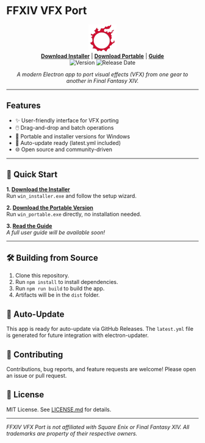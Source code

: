 
# FFXIV VFX Port

<div align="center">
	<img src="icon.png" alt="App Icon" width="72" height="72" />
	<br/>
	<a href="https://github.com/ShinoMythmaker/FFXIV-VFX-Port/releases/latest/download/win_installer.exe"><b>Download Installer</b></a> |
	<a href="https://github.com/ShinoMythmaker/FFXIV-VFX-Port/releases/latest/download/win_portable.exe"><b>Download Portable</b></a> |
	<a href="#guide"><b>Guide</b></a>
	<br/>
	<img src="https://img.shields.io/github/v/release/ShinoMythmaker/FFXIV-VFX-Port?label=version" alt="Version"/>
	<img src="https://img.shields.io/github/release-date/ShinoMythmaker/FFXIV-VFX-Port" alt="Release Date"/>
</div>

<p align="center">
<i>A modern Electron app to port visual effects (VFX) from one gear to another in Final Fantasy XIV.</i>
</p>

---

## Features

- ✨ User-friendly interface for VFX porting
- 🖱️ Drag-and-drop and batch operations
- 💾 Portable and installer versions for Windows
- 🔄 Auto-update ready (latest.yml included)
- 🌐 Open source and community-driven

---

## 🚀 Quick Start

**1. [Download the Installer](https://github.com/ShinoMythmaker/FFXIV-VFX-Port/releases/latest/download/win_installer.exe)**<br>
Run `win_installer.exe` and follow the setup wizard.

**2. [Download the Portable Version](https://github.com/ShinoMythmaker/FFXIV-VFX-Port/releases/latest/download/win_portable.exe)**<br>
Run `win_portable.exe` directly, no installation needed.

**3. [Read the Guide](#guide)**<br>
_A full user guide will be available soon!_

---

## 🛠️ Building from Source
1. Clone this repository.
2. Run `npm install` to install dependencies.
3. Run `npm run build` to build the app.
4. Artifacts will be in the `dist` folder.

## 🔄 Auto-Update
This app is ready for auto-update via GitHub Releases. The `latest.yml` file is generated for future integration with electron-updater.

## 🤝 Contributing
Contributions, bug reports, and feature requests are welcome! Please open an issue or pull request.

## 📄 License
MIT License. See [LICENSE.md](LICENSE.md) for details.

---

*FFXIV VFX Port is not affiliated with Square Enix or Final Fantasy XIV. All trademarks are property of their respective owners.*
